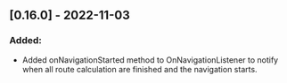 ## [0.16.0] - 2022-11-03
### Added:
- Added onNavigationStarted method to OnNavigationListener to notify when all route calculation are finished and the navigation starts.